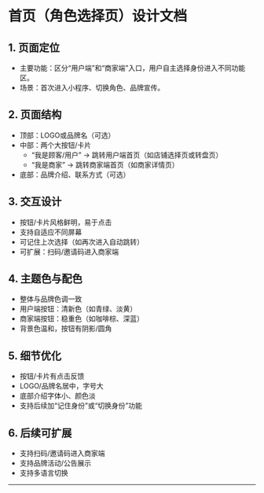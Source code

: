 # 首页（角色选择页）设计文档

## 1. 页面定位
- 主要功能：区分“用户端”和“商家端”入口，用户自主选择身份进入不同功能区。
- 场景：首次进入小程序、切换角色、品牌宣传。

## 2. 页面结构
- 顶部：LOGO或品牌名（可选）
- 中部：两个大按钮/卡片
  - “我是顾客/用户” → 跳转用户端首页（如店铺选择页或转盘页）
  - “我是商家” → 跳转商家端首页（如商家详情页）
- 底部：品牌介绍、联系方式（可选）

## 3. 交互设计
- 按钮/卡片风格鲜明，易于点击
- 支持自适应不同屏幕
- 可记住上次选择（如再次进入自动跳转）
- 可扩展：扫码/邀请码进入商家端

## 4. 主题色与配色
- 整体与品牌色调一致
- 用户端按钮：清新色（如青绿、淡黄）
- 商家端按钮：稳重色（如咖啡棕、深蓝）
- 背景色温和，按钮有阴影/圆角

## 5. 细节优化
- 按钮/卡片有点击反馈
- LOGO/品牌名居中，字号大
- 底部介绍字体小、颜色淡
- 支持后续加“记住身份”或“切换身份”功能

## 6. 后续可扩展
- 支持扫码/邀请码进入商家端
- 支持品牌活动/公告展示
- 支持多语言切换

--- 